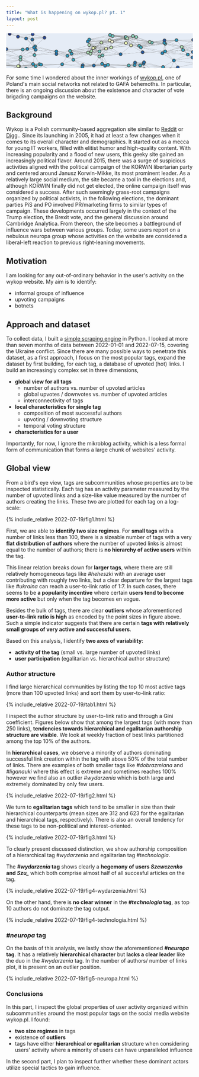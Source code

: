 ```yaml
---
title: "What is happening on wykop.pl? pt. 1"
layout: post
---
```


![front](/assets/posts_img/2022-07-19.png)

For some time I wondered about the inner workings of <a href="http://wykop.pl">wykop.pl</a>, one of Poland's main social networks not related to GAFA behemoths. In particular, there is an ongoing discussion about the existence and character of vote brigading campaigns on the website.

## Background

Wykop is a Polish community-based aggregation site similar to <a href="http://reddit.com">Reddit</a> or <a href="http://digg.com">Digg</a>.. Since its launching in 2005, it had at least a few changes when it comes to its overall character and demographics. It started out as a mecca for young IT workers, filled with elitist humor and high-quality content. With increasing popularity and a flood of new users, this geeky site gained an increasingly political flavor. Around 2015, there was a surge of suspicious activities aligned with the political campaign of the KORWiN libertarian party and centered around Janusz Korwin-Mikke, its most prominent leader. As a relatively large social medium, the site became a tool in the elections and, although KORWIN finally did not get elected, the online campaign itself was considered a success. After such seemingly grass-root campaigns organized by political activists, in the following elections, the dominant parties PiS and PO involved PR/marketing firms to similar types of campaign. These developments occurred largely in the context of the Trump election, the Brexit vote, and the general discussion around Cambridge Analytica. From thereon, the site becomes a battleground of influence wars between various groups. Today, some users report on a nebulous neuropa group whose activities on the website are considered a liberal-left reaction to previous right-leaning movements.

## Motivation

I am looking for any out-of-ordinary behavior in the user's activity on the wykop website. My aim is to identify:

- informal groups of influence
- upvoting campaigns 
- botnets

## Approach and dataset

To collect data, I built a <a href="http://github.com/grelade/wykop-scrap">simple scraping engine</a> in Python. I looked at more than seven months of data between 2022-01-01 and 2022-07-15, covering the Ukraine conflict. Since there are many possible ways to penetrate this dataset, as a first approach, I focus on the most popular tags, expand the dataset by first building, for each tag, a database of upvoted (hot) links. I build an increasingly complex set in three dimensions,

* **global view for all tags**
    - number of authors vs. number of upvoted articles
    - global upvotes / downvotes vs. number of upvoted articles
    - interconnectivity of tags
* **local characteristics for single tag**
    - composition of most successful authors
    - upvoting / downvoting structure
    - temporal voting structure
* **characteristics for a user**

Importantly, for now, I ignore the mikroblog activity, which is a less formal form of communication that forms a large chunk of websites' activity.

## Global view

From a bird's eye view, tags are subcommunities whose properties are to be inspected statistically. Each tag has an activity parameter measured by the number of upvoted links and a size-like value measured by the number of authors creating the links. These two are plotted for each tag on a log-scale:

{% include_relative 2022-07-19/fig1.html %}


First, we are able to **identify two size regimes**. For **small tags** with a number of links less than 100, there is a sizeable number of tags with a very **flat distribution of authors** where the number of upvoted links is almost equal to the number of authors; there is **no hierarchy of active users** within the tag.

This linear relation breaks down for **larger tags**, where there are still relatively homogeneous tags like *#heheszki* with an average user contributing with roughly two links, but a clear departure for the largest tags like *#ukraina* can reach a user-to-link ratio of 1:7. In such cases, there seems to be **a popularity incentive** where certain **users tend to become more active** but only when the tag becomes en vogue.

Besides the bulk of tags, there are clear **outliers** whose aforementioned **user-to-link ratio is high** as encoded by the point sizes in figure above. Such a simple indicator suggests that there are certain **tags with relatively small groups of very active and successful users**.

Based on this analysis, I identify **two axes of variability**:

* **activity of the tag** (small vs. large number of upvoted links)
* **user participation** (egalitarian vs. hierarchical author structure)


### Author structure
I find large hierarchical communities by listing the top 10 most active tags (more than 100 upvoted links) and sort them by user-to-link ratio:

{% include_relative 2022-07-19/tab1.html %}

I inspect the author structure by user-to-link ratio and through a Gini coefficient. Figures below show that among the largest tags (with more than 250 links), **tendencies towards hierarchical and egalitarian authorship structure are visible**. We look at weekly fraction of best links partitioned among the top 10% of the authors.

In **hierarchical cases**, we observe a minority of authors dominating successful link creation within the tag with above 50% of the total number of links. There are examples of both smaller tags like *#dobrazmiana* and *#liganauki* where this effect is extreme and sometimes reaches 100% however we find also an outlier *#wydarzenia* which is both large and extremely dominated by only few users.

{% include_relative 2022-07-19/fig2.html %}

We turn to **egalitarian tags** which tend to be smaller in size than their hierarchical counterparts (mean sizes are 312 and 623 for the egalitarian and hierarchical tags, respectively). There is also an overall tendency for these tags to be non-political and interest-oriented.

{% include_relative 2022-07-19/fig3.html %}

To clearly present discussed distinction, we show authorship composition of a hierarchical tag *#wydarzenia* and egalitarian tag *#technologia*.

The ***#wydarzenia* tag** shows clearly a **hegemony of users *Szewczenko* and *Szu_*** which both comprise almost half of all succesful articles on the tag.

{% include_relative 2022-07-19/fig4-wydarzenia.html %}

On the other hand, there is **no clear winner** in the ***#technologia* tag**, as top 10 authors do not dominate the tag output.

{% include_relative 2022-07-19/fig4-technologia.html %}

### *#neuropa* tag

On the basis of this analysis, we lastly show the aforementioned ***#neuropa* tag**. It has a relatively **hierarchical character** but **lacks a clear leader** like the duo in the *#wydarzenia* tag. In the number of authors/ number of links plot, it is present on an outlier position.

{% include_relative 2022-07-19/fig5-neuropa.html %}


### Conclusions

In this part, I inspect the global properties of user activity organized within subcommunities around the most popular tags on the social media website wykop.pl. I found:

- **two size regimes** in tags
- existence of **outliers**
- tags have either **hierarchical or egalitarian** structure when considering users' activity where a minority of users can have unparalleled influence

In the second part, I plan to inspect further whether these dominant actors utilize special tactics to gain influence. 